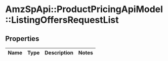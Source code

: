 # AmzSpApi::ProductPricingApiModel::ListingOffersRequestList

## Properties
Name | Type | Description | Notes
------------ | ------------- | ------------- | -------------

